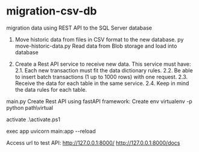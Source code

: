 # migration-csv-db
migration data using REST API to the SQL Server database


1. Move historic data from files in CSV format to the new database.
  py move-historic-data.py
  Read data from Blob storage and load into database
 
2. Create a Rest API service to receive new data. This service must have:
2.1. Each new transaction must fit the data dictionary rules.
2.2. Be able to insert batch transactions (1 up to 1000 rows) with one request.
2.3. Receive the data for each table in the same service.
2.4. Keep in mind the data rules for each table.

main.py
Create Rest API using fastAPI framework:
  Create env
  virtualenv -p python path\virtual
  
  activate
  .\activate.ps1

exec app
uvicorn main:app --reload

Access url to test API:
  http://127.0.0.1:8000/
  http://127.0.0.1:8000/docs
